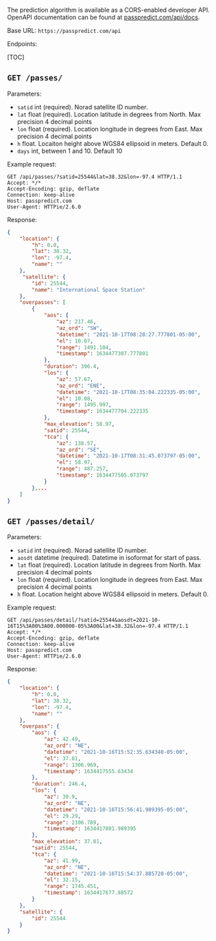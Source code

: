 The prediction algorithm is available as a CORS-enabled developer API.
OpenAPI documentation can be found at [passpredict.com/api/docs](/api/docs).

Base URL: `https://passpredict.com/api`

Endpoints:

[TOC]

## `GET /passes/`

Parameters:

- `satid` int (required). Norad satellite ID number.
- `lat` float (required). Location latitude in degrees from North. Max precision 4 decimal points
- `lon` float (required). Location longitude in degrees from East. Max precision 4 decimal points
- `h` float. Locaiton height above WGS84 ellipsoid in meters. Default 0.
- `days` int, between 1 and 10. Default 10

Example request:
```
GET /api/passes/?satid=25544&lat=38.32&lon=-97.4 HTTP/1.1
Accept: */*
Accept-Encoding: gzip, deflate
Connection: keep-alive
Host: passpredict.com
User-Agent: HTTPie/2.6.0
```

Response:
```json
{
    "location": {
        "h": 0.0,
        "lat": 38.32,
        "lon": -97.4,
        "name": ""
    },
     "satellite": {
        "id": 25544,
        "name": "International Space Station"
    },
    "overpasses": [
        {
            "aos": {
                "az": 217.46,
                "az_ord": "SW",
                "datetime": "2021-10-17T08:28:27.777801-05:00",
                "el": 10.07,
                "range": 1491.104,
                "timestamp": 1634477307.777801
            },
            "duration": 396.4,
            "los": {
                "az": 57.67,
                "az_ord": "ENE",
                "datetime": "2021-10-17T08:35:04.222335-05:00",
                "el": 10.08,
                "range": 1495.997,
                "timestamp": 1634477704.222335
            },
            "max_elevation": 58.97,
            "satid": 25544,
            "tca": {
                "az": 138.57,
                "az_ord": "SE",
                "datetime": "2021-10-17T08:31:45.073797-05:00",
                "el": 58.97,
                "range": 487.257,
                "timestamp": 1634477505.073797
            }
        },...
    ]
}
```


## `GET /passes/detail/`

Parameters:

- `satid` int (required). Norad satellite ID number.
- `aosdt` datetime (required). Datetime in isoformat for start of pass.
- `lat` float (required). Location latitude in degrees from North. Max precision 4 decimal points
- `lon` float (required). Location longitude in degrees from East. Max precision 4 decimal points
- `h` float. Location height above WGS84 ellipsoid in meters. Default 0.

Example request:
```
GET /api/passes/detail/?satid=25544&aosdt=2021-10-16T15%3A00%3A00.000000-05%3A00&lat=38.32&lon=-97.4 HTTP/1.1
Accept: */*
Accept-Encoding: gzip, deflate
Connection: keep-alive
Host: passpredict.com
User-Agent: HTTPie/2.6.0
```

Response:
```json
{
    "location": {
        "h": 0.0,
        "lat": 38.32,
        "lon": -97.4,
        "name": ""
    },
    "overpass": {
        "aos": {
            "az": 42.49,
            "az_ord": "NE",
            "datetime": "2021-10-16T15:52:35.634340-05:00",
            "el": 37.81,
            "range": 1306.969,
            "timestamp": 1634417555.63434
        },
        "duration": 246.4,
        "los": {
            "az": 39.9,
            "az_ord": "NE",
            "datetime": "2021-10-16T15:56:41.989395-05:00",
            "el": 29.29,
            "range": 2106.789,
            "timestamp": 1634417801.989395
        },
        "max_elevation": 37.81,
        "satid": 25544,
        "tca": {
            "az": 41.99,
            "az_ord": "NE",
            "datetime": "2021-10-16T15:54:37.885720-05:00",
            "el": 32.15,
            "range": 1745.451,
            "timestamp": 1634417677.88572
        }
    },
    "satellite": {
        "id": 25544
    }
}
```